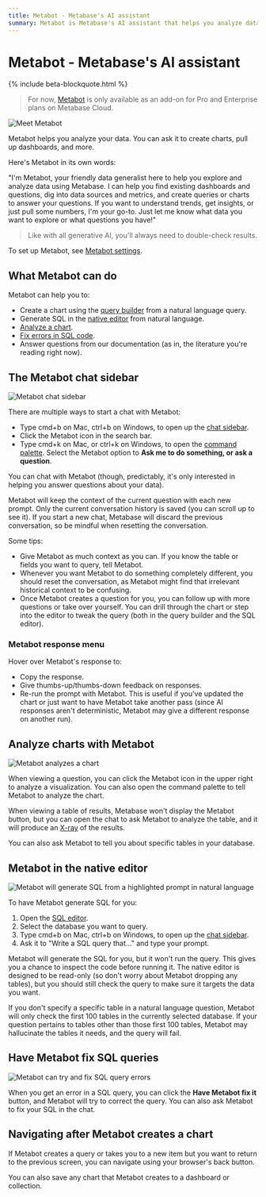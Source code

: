 ```yaml
---
title: Metabot - Metabase's AI assistant
summary: Metabot is Metabase's AI assistant that helps you analyze data, create charts, write SQL, fix errors, find content, and get answers from documentation.
---
```


# Metabot - Metabase's AI assistant

{% include beta-blockquote.html %}

> For now, [Metabot](https://www.metabase.com/features/metabot-ai) is only available as an add-on for Pro and Enterprise plans on Metabase Cloud.

![Meet Metabot](./images/metabot.png)

Metabot helps you analyze your data. You can ask it to create charts, pull up dashboards, and more.

Here's Metabot in its own words:

"I'm Metabot, your friendly data generalist here to help you explore and analyze data using Metabase. I can help you find existing dashboards and questions, dig into data sources and metrics, and create queries or charts to answer your questions. If you want to understand trends, get insights, or just pull some numbers, I'm your go-to. Just let me know what data you want to explore or what questions you have!"

> Like with all generative AI, you'll always need to double-check results.

To set up Metabot, see [Metabot settings](./settings.md).

## What Metabot can do

Metabot can help you to:

- Create a chart using the [query builder](../questions/query-builder/editor.md) from a natural language query.
- Generate SQL in the [native editor](../questions/native-editor/writing-sql.md) from natural language.
- [Analyze a chart](#analyze-charts-with-metabot).
- [Fix errors in SQL code](#have-metabot-fix-sql-queries).
- Answer questions from our documentation (as in, the literature you're reading right now).

## The Metabot chat sidebar

![Metabot chat sidebar](./images/metabot-conversation-sidebar.png)

There are multiple ways to start a chat with Metabot:

- Type cmd+b on Mac, ctrl+b on Windows, to open up the [chat sidebar](#the-metabot-chat-sidebar).
- Click the Metabot icon in the search bar.
- Type cmd+k on Mac, or ctrl+k on Windows, to open the [command palette](../exploration-and-organization/exploration.md#command-palette). Select the Metabot option to **Ask me to do something, or ask a question**.

You can chat with Metabot (though, predictably, it's only interested in helping you answer questions about your data).

Metabot will keep the context of the current question with each new prompt. Only the current conversation history is saved (you can scroll up to see it). If you start a new chat, Metabase will discard the previous conversation, so be mindful when resetting the conversation.

Some tips:

- Give Metabot as much context as you can. If you know the table or fields you want to query, tell Metabot.
- Whenever you want Metabot to do something completely different, you should reset the conversation, as Metabot might find that irrelevant historical context to be confusing.
- Once Metabot creates a question for you, you can follow up with more questions or take over yourself. You can drill through the chart or step into the editor to tweak the query (both in the query builder and the SQL editor).

### Metabot response menu

Hover over Metabot's response to:

- Copy the response.
- Give thumbs-up/thumbs-down feedback on responses.
- Re-run the prompt with Metabot. This is useful if you've updated the chart or just want to have Metabot take another pass (since AI responses aren't deterministic, Metabot may give a different response on another run).

## Analyze charts with Metabot

![Metabot analyzes a chart](./images/metabot-response.png)

When viewing a question, you can click the Metabot icon in the upper right to analyze a visualization. You can also open the command palette to tell Metabot to analyze the chart.

When viewing a table of results, Metabase won't display the Metabot button, but you can open the chat to ask Metabot to analyze the table, and it will produce an [X-ray](../exploration-and-organization/x-rays.md) of the results.

You can also ask Metabot to tell you about specific tables in your database.

## Metabot in the native editor

![Metabot will generate SQL from a highlighted prompt in natural language](./images/generate-sql-from-natural-language-prompt.png)

To have Metabot generate SQL for you:

1. Open the [SQL editor](../questions/native-editor/writing-sql.md).
2. Select the database you want to query.
3. Type cmd+b on Mac, ctrl+b on Windows, to open up the [chat sidebar](#the-metabot-chat-sidebar).
4. Ask it to "Write a SQL query that..." and type your prompt.

Metabot will generate the SQL for you, but it won't run the query. This gives you a chance to inspect the code before running it. The native editor is designed to be read-only (so don't worry about Metabot dropping any tables), but you should still check the query to make sure it targets the data you want.

If you don't specify a specific table in a natural language question, Metabot will only check the first 100 tables in the currently selected database. If your question pertains to tables other than those first 100 tables, Metabot may hallucinate the tables it needs, and the query will fail.

## Have Metabot fix SQL queries

![Metabot can try and fix SQL query errors](./images/have-metabot-fix-it.png)

When you get an error in a SQL query, you can click the **Have Metabot fix it** button, and Metabot will try to correct the query. You can also ask Metabot to fix your SQL in the chat.

## Navigating after Metabot creates a chart

If Metabot creates a query or takes you to a new item but you want to return to the previous screen, you can navigate using your browser's back button.

You can also save any chart that Metabot creates to a dashboard or collection.
